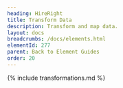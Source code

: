```yaml
---
heading: HireRight
title: Transform Data
description: Transform and map data.
layout: docs
breadcrumbs: /docs/elements.html
elementId: 277
parent: Back to Element Guides
order: 20
---
```


{% include transformations.md %}

